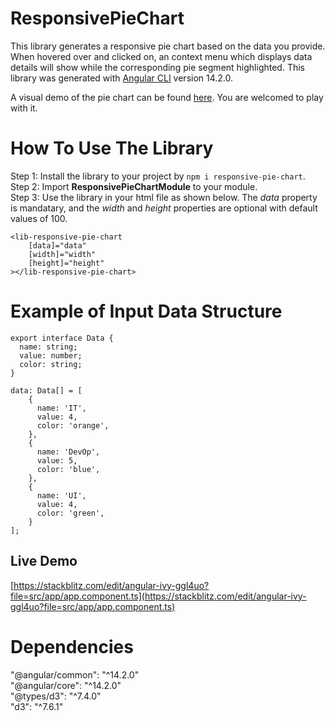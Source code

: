 # ResponsivePieChart

This library generates a responsive pie chart based on the data you provide. When hovered over and clicked on, an context menu which displays data details will show while the corresponding pie segment highlighted. This library was generated with [Angular CLI](https://github.com/angular/angular-cli) version 14.2.0. 

A visual demo of the pie chart can be found [here](https://stackblitz.com/edit/angular-ivy-ggl4uo?file=src/app/app.component.ts). You are welcomed to play with it.

# How To Use The Library
Step 1: Install the library to your project by `npm i responsive-pie-chart`.  
Step 2: Import **ResponsivePieChartModule** to your module.  
Step 3: Use the library in your html file as shown below. The *data* property is mandatary, and the *width* and *height* properties are optional with default values of 100.  
```
<lib-responsive-pie-chart
    [data]="data"
    [width]="width"
    [height]="height"
></lib-responsive-pie-chart>
  ```

# Example of Input Data Structure
```
export interface Data {
  name: string; 
  value: number;
  color: string;
}

data: Data[] = [
    {
      name: 'IT',
      value: 4,
      color: 'orange',
    },
    {
      name: 'DevOp',
      value: 5,
      color: 'blue',
    },
    {
      name: 'UI',
      value: 4,
      color: 'green',
    }
];
```

## Live Demo
[https://stackblitz.com/edit/angular-ivy-ggl4uo?file=src/app/app.component.ts](https://stackblitz.com/edit/angular-ivy-ggl4uo?file=src/app/app.component.ts)

# Dependencies
"@angular/common": "^14.2.0"</br>
"@angular/core": "^14.2.0"</br>
"@types/d3": "^7.4.0"</br>
"d3": "^7.6.1"</br>



